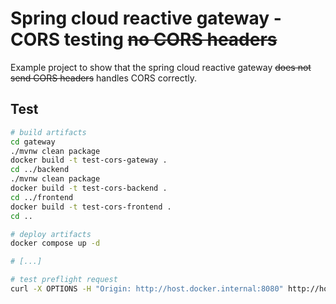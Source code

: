 # Spring cloud reactive gateway - CORS testing ~~no CORS headers~~

Example project to show that the spring cloud reactive gateway ~~does not send CORS headers~~ handles CORS correctly.

## Test

``` sh
# build artifacts
cd gateway
./mvnw clean package
docker build -t test-cors-gateway .
cd ../backend
./mvnw clean package
docker build -t test-cors-backend .
cd ../frontend
docker build -t test-cors-frontend .
cd ..

# deploy artifacts
docker compose up -d

# [...]

# test preflight request
curl -X OPTIONS -H "Origin: http://host.docker.internal:8080" http://host.docker.internal:8081/hello -v -o /dev/null
```
